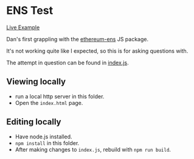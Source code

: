 # ENS Test

[Live Example](https://flyswatter.github.io/ens-test/)

Dan's first grappling with the [ethereum-ens](https://www.npmjs.com/package/ethereum-ens) JS package.

It's not working quite like I expected, so this is for asking questions with.

The attempt in question can be found in [index.js](./index.js).

## Viewing locally

- run a local http server in this folder.
- Open the `index.html` page.

## Editing locally

- Have node.js installed.
- `npm install` in this folder.
- After making changes to `index.js`, rebuild with `npm run build`.

